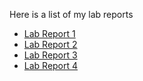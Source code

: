 Here is a list of my lab reports

* [Lab Report 1](https://empire-penguin.github.io/lab-reports/lab2/lab-report-1-week-2.html)
* [Lab Report 2](https://empire-penguin.github.io/lab-reports/lab4/lab-report-2-week-4.html)
* [Lab Report 3](https://empire-penguin.github.io/lab-reports/lab6/lab-report-3-week-6.html)
* [Lab Report 4](https://empire-penguin.github.io/lab-reports/lab8/lab-report-4-week-8.html)